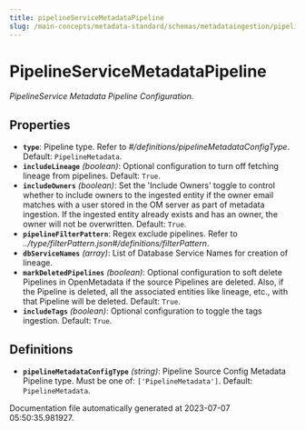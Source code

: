 ```yaml
---
title: pipelineServiceMetadataPipeline
slug: /main-concepts/metadata-standard/schemas/metadataingestion/pipelineservicemetadatapipeline
---
```


# PipelineServiceMetadataPipeline

*PipelineService Metadata Pipeline Configuration.*

## Properties

- **`type`**: Pipeline type. Refer to *#/definitions/pipelineMetadataConfigType*. Default: `PipelineMetadata`.
- **`includeLineage`** *(boolean)*: Optional configuration to turn off fetching lineage from pipelines. Default: `True`.
- **`includeOwners`** *(boolean)*: Set the 'Include Owners' toggle to control whether to include owners to the ingested entity if the owner email matches with a user stored in the OM server as part of metadata ingestion. If the ingested entity already exists and has an owner, the owner will not be overwritten. Default: `True`.
- **`pipelineFilterPattern`**: Regex exclude pipelines. Refer to *../type/filterPattern.json#/definitions/filterPattern*.
- **`dbServiceNames`** *(array)*: List of Database Service Names for creation of lineage.
- **`markDeletedPipelines`** *(boolean)*: Optional configuration to soft delete Pipelines in OpenMetadata if the source Pipelines are deleted. Also, if the Pipeline is deleted, all the associated entities like lineage, etc., with that Pipeline will be deleted. Default: `True`.
- **`includeTags`** *(boolean)*: Optional configuration to toggle the tags ingestion. Default: `True`.
## Definitions

- **`pipelineMetadataConfigType`** *(string)*: Pipeline Source Config Metadata Pipeline type. Must be one of: `['PipelineMetadata']`. Default: `PipelineMetadata`.


Documentation file automatically generated at 2023-07-07 05:50:35.981927.
